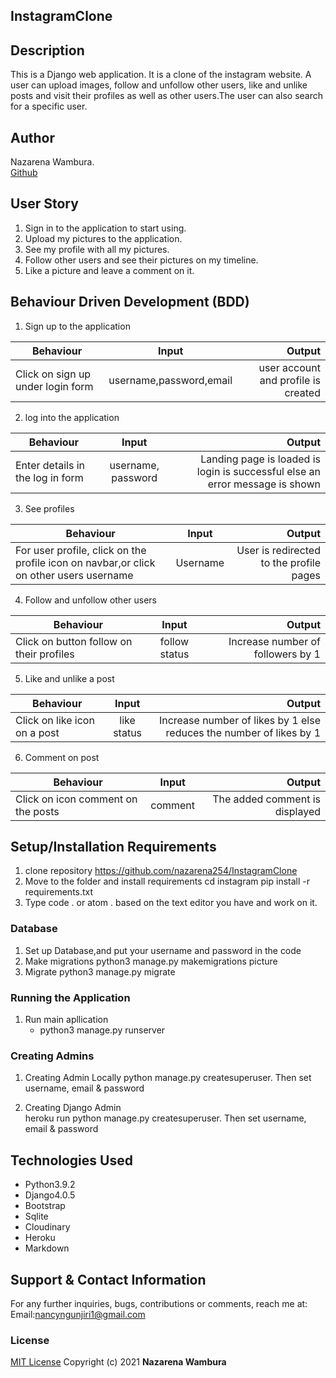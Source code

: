 ## InstagramClone

## Description
This is a Django web application. It is a clone of the instagram website. A user can upload images, follow and unfollow other users, like and unlike posts and visit their profiles as well as other users.The user can also search for a specific user.

## Author
Nazarena Wambura.</br>
[Github](https://github.com/nazarena254)

<!-- ### Homepage
![nazzblog](./picture/static/images/nazgallery.png)
### Wireframe sample
![nazzblog](./picture/static/images/wirefrm.jpeg)
### Admin panel
![nazzblog](./picture/static/images/djangoAdmin.png) -->

## User Story
1. Sign in to the application to start using.
2. Upload my pictures to the application.
3. See my profile with all my pictures.
4. Follow other users and see their pictures on my timeline.
5. Like a picture and leave a comment on it.

## Behaviour Driven Development (BDD)
1. Sign up to the application

|Behaviour 	           |    Input 	                 |       Output          |
|----------------------------------------------|:-----------------------------------:|-----------------------------:|       
| Click on sign up under login form   | username,password,email | user account and profile is created  | 

2. log into the application 

|Behaviour 	           |    Input 	                 |       Output          |
|----------------------------------------------|:-----------------------------------:|-----------------------------:|       
| Enter details in the log in form   | username, password| Landing page is loaded is login is successful else an error message is shown  | 


3. See profiles 

|Behaviour 	           |    Input 	                 |       Output          |
|----------------------------------------------|:-----------------------------------:|-----------------------------:|       
| For user profile, click on the profile icon on navbar,or click on other users username | Username| User is redirected to the profile pages  |  

4. Follow and unfollow other users

|Behaviour 	           |    Input 	                 |       Output          |
|----------------------------------------------|:-----------------------------------:|-----------------------------:|       
| Click on button follow on their profiles | follow status| Increase number of followers by 1  | 


5. Like and unlike a post

|Behaviour 	           |    Input 	                 |       Output          |
|----------------------------------------------|:-----------------------------------:|-----------------------------:|       
| Click on like icon on a post  | like status| Increase number of likes by 1 else reduces the number of likes by 1  |

6. Comment on post

|Behaviour 	           |    Input 	                 |       Output          |
|----------------------------------------------|:-----------------------------------:|-----------------------------:|       
| Click on icon comment on the posts | comment| The added comment is displayed  |


## Setup/Installation Requirements
1. clone repository
    https://github.com/nazarena254/InstagramClone  
2. Move to the folder and install requirements
    cd instagram
    pip install -r requirements.txt
3.  Type code . or atom . based on the text editor you have and work on it.   

### Database
1. Set up Database,and put your username and password in the code
2. Make migrations
    python3 manage.py makemigrations picture
3. Migrate
   python3 manage.py migrate 
       
### Running the Application
1. Run main apllication
   * python3 manage.py runserver

### Creating Admins
1. Creating Admin Locally
    python manage.py createsuperuser. Then set username, email & password

2. Creating Django Admin   
     heroku run python manage.py createsuperuser. Then set username, email & password

## Technologies Used
* Python3.9.2
* Django4.0.5
* Bootstrap
* Sqlite
* Cloudinary
* Heroku
* Markdown

## Support & Contact Information
For any further inquiries, bugs, contributions or comments, reach me at:<br>
Email:<nancyngunjiri1@gmail.com>

### License
[MIT License](https://github.com/nazarena254/InstagramClone/blob/master/LICENSE)
Copyright (c) 2021 **Nazarena Wambura**